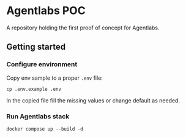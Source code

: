 # Agentlabs POC

A repository holding the first proof of concept for Agentlabs.

## Getting started

### Configure environment

Copy env sample to a proper `.env` file:

```shell
cp .env.example .env
```

In the copied file fill the missing values or change default as needed.

### Run Agentlabs stack

```shell
docker compose up --build -d
```
